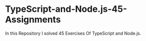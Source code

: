 # TypeScript-and-Node.js-45-Assignments
In this Repository I solved 45 Exercises Of TypeScript and Node.js.
